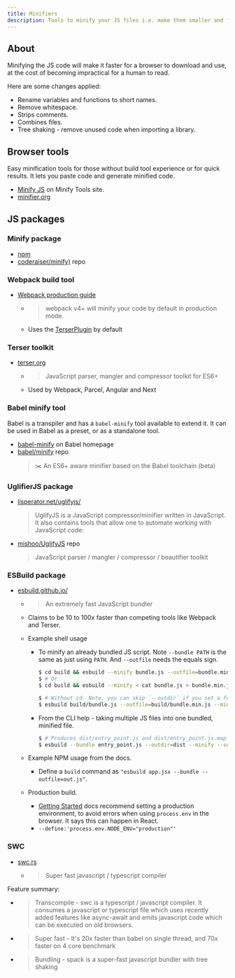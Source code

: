 ```yaml
---
title: Minifiers
description: Tools to minify your JS files i.e. make them smaller and faster
---
```



## About

Minifying the JS code will make it faster for a browser to download and use, at the cost of becoming impractical for a human to read.

Here are some changes applied:

- Rename variables and functions to short names.
- Remove whitespace.
- Strips comments.
- Combines files.
- Tree shaking - remove unused code when importing a library.  


## Browser tools

Easy minification tools for those without build tool experience or for quick results. It lets you paste code and generate minified code.

- [Minify JS](https://minify.js.org/js/) on Minify Tools site.
- [minifier.org](https://www.minifier.org/)


## JS packages

### Minify package

- [npm](https://www.npmjs.com/package/minify)
- [coderaiser/minify)](https://github.com/coderaiser/minify) repo

### Webpack build tool

- [Webpack production guide](https://webpack.js.org/guides/production/)
    - > webpack v4+ will minify your code by default in production mode.
    - Uses the [TerserPlugin](https://webpack.js.org/plugins/terser-webpack-plugin/) by default
    
### Terser toolkit

- [terser.org](https://terser.org/)
    - > JavaScript parser, mangler and compressor toolkit for ES6+
    - Used by Webpack, Parcel, Angular and Next

### Babel minify tool

Babel is a transpiler and has a `babel-minify` tool available to extend it. It can be used in Babel as a preset, or as a standalone tool.

- [babel-minify](https://babeljs.io/docs/en/babel-minify) on Babel homepage
- [babel/minify](https://github.com/babel/minify) repo
    >  ✂️ An ES6+ aware minifier based on the Babel toolchain (beta) 

### UglifierJS package

- [lisperator.net/uglifyjs/](http://lisperator.net/uglifyjs/)
    >  UglifyJS is a JavaScript compressor/minifier written in JavaScript. It also contains tools that allow one to automate working with JavaScript code: 
- [mishoo/UglifyJS](https://github.com/mishoo/UglifyJS) repo
    >  JavaScript parser / mangler / compressor / beautifier toolkit 

### ESBuild package

- [esbuild.github.io/](https://esbuild.github.io/)
    - > An extremely fast JavaScript bundler
    - Claims to be 10 to 100x faster than competing tools like Webpack and Terser.
    - Example shell usage 
        - To minify an already bundled JS script. Note `--bundle PATH` is the same as just using `PATH`. And `--outfile` needs the equals sign.
            ```sh            
            $ cd build && esbuild --minify bundle.js --outfile=bundle.min.js
            $ # Or
            $ cd build && esbuild --minify < cat bundle.js > bundle.min.js
            
            $ # Without cd. Note, you can skip `--outdir` if you set a full path.
            $ esbuild build/bundle.js --outfile=build/bundle.min.js --minify --sourcemap
            ```
        - From the CLI help - taking multiple JS files into one bundled, minified file.
            ```sh
            $ # Produces dist/entry_point.js and dist/entry_point.js.map
            $ esbuild --bundle entry_point.js --outdir=dist --minify --sourcemap
            ```
            
    - Example NPM usage from the docs.
        - Define a `build` command as `"esbuild app.jsx --bundle --outfile=out.js"`.
    - Production build.
         - [Getting Started](https://esbuild.github.io/getting-started/) docs recommend setting a production environment, to avoid errors when using `process.env` in the browser. It says this can happen in React.
         - `--define:'process.env.NODE_ENV="production"'`

### SWC

- [swc.rs](https://swc.rs/)
    - > Super fast javascript / typescript compiler

Feature summary:

- > Transcompile - swc is a typescript / javascript compiler. It consumes a javascript or typescript file which uses recently added features like async-await and emits javascript code which can be executed on old browsers.
- > Super fast - It's 20x faster than babel on single thread, and 70x faster on 4 core benchmark
- > Bundling - spack is a super-fast javascript bundler with tree shaking
